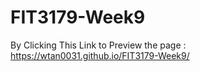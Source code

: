 # FIT3179-Week9

By Clicking This Link to Preview the page : https://wtan0031.github.io/FIT3179-Week9/
